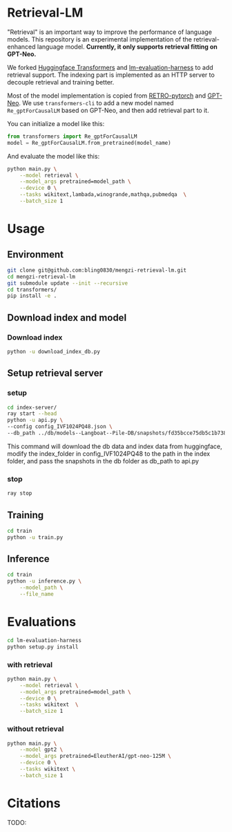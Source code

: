 # Retrieval-LM

"Retrieval" is an important way to improve the performance of language models. This repository is an experimental implementation of the retrieval-enhanced language model. **Currently, it only supports retrieval fitting on GPT-Neo.**

We forked [Huggingface Transformers](https://github.com/huggingface/transformers) and [lm-evaluation-harness](https://github.com/EleutherAI/lm-evaluation-harness) to add retrieval support. The indexing part is implemented as an HTTP server to decouple retrieval and training better.

Most of the model implementation is copied from
[RETRO-pytorch](https://github.com/lucidrains/RETRO-pytorch) and [GPT-Neo](https://github.com/huggingface/transformers/blob/main/src/transformers/models/gpt_neo/modeling_gpt_neo.py). We use `transformers-cli` to add a new model named `Re_gptForCausalLM` based on GPT-Neo, and then add retrieval part to it.

You can initialize a model like this:
```python
from transformers import Re_gptForCausalLM
model = Re_gptForCausalLM.from_pretrained(model_name)
```
And evaluate the model like this:
```bash
python main.py \
    --model retrieval \
    --model_args pretrained=model_path \
    --device 0 \
    --tasks wikitext,lambada,winogrande,mathqa,pubmedqa  \
    --batch_size 1
```

# Usage

## Environment
```bash
git clone git@github.com:bling0830/mengzi-retrieval-lm.git
cd mengzi-retrieval-lm
git submodule update --init --recursive
cd transformers/
pip install -e .
```

## Download index and model
### Download index
```bash
python -u download_index_db.py
```


## Setup retrieval server
### setup
```bash
cd index-server/
ray start --head
python -u api.py \
--config config_IVF1024PQ48.json \
--db_path ../db/models--Langboat--Pile-DB/snapshots/fd35bcce75db5c1b7385a28018029f7465b4e966
```
This command will download the db data and index data from huggingface, modify the index_folder in config_IVF1024PQ48 to the path in the index folder, and pass the snapshots in the db folder as db_path to api.py

### stop
```bash
ray stop
```
## Training
```bash
cd train
python -u train.py
```

## Inference
```bash
cd train
python -u inference.py \
    --model_path \
    --file_name 
```

# Evaluations
```bash
cd lm-evaluation-harness
python setup.py install
```
### with retrieval
```bash
python main.py \
    --model retrieval \
    --model_args pretrained=model_path \
    --device 0 \
    --tasks wikitext  \
    --batch_size 1
```
### without retrieval
```bash
python main.py \
	--model gpt2 \
	--model_args pretrained=EleutherAI/gpt-neo-125M \
	--device 0 \
	--tasks wikitext \
	--batch_size 1
```
# Citations
TODO:
